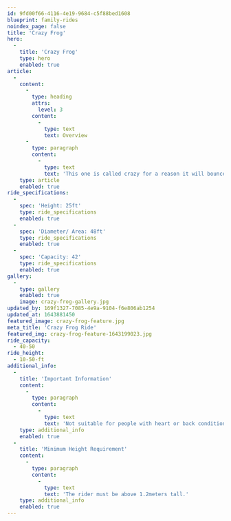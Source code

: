 ```yaml
---
id: 9fd00f66-4116-4e19-9684-c5f88bed1608
blueprint: family-rides
noindex_page: false
title: 'Crazy Frog'
hero:
  -
    title: 'Crazy Frog'
    type: hero
    enabled: true
article:
  -
    content:
      -
        type: heading
        attrs:
          level: 3
        content:
          -
            type: text
            text: Overview
      -
        type: paragraph
        content:
          -
            type: text
            text: 'This one is called crazy for a reason it will bounce you up and down and spin you around at high speeds!'
    type: article
    enabled: true
ride_specifications:
  -
    spec: 'Height: 25ft'
    type: ride_specifications
    enabled: true
  -
    spec: 'Diameter/ Area: 48ft'
    type: ride_specifications
    enabled: true
  -
    spec: 'Capacity: 42'
    type: ride_specifications
    enabled: true
gallery:
  -
    type: gallery
    enabled: true
    image: crazy-frog-gallery.jpg
updated_by: 169f1327-7085-4e9a-9104-f6e806ab1254
updated_at: 1643881450
featured_image: crazy-frog-feature.jpg
meta_title: 'Crazy Frog Ride'
featured_img: crazy-frog-feature-1643199023.jpg
ride_capacity:
  - 40-50
ride_height:
  - 10-50-ft
additional_info:
  -
    title: 'Important Information'
    content:
      -
        type: paragraph
        content:
          -
            type: text
            text: 'Not suitable for people with heart or back conditions or of a nervous disposition should avoid riding. Other medical conditions that may preclude riding include pregnancy, recent surgery, broken bones, or neck problems.'
    type: additional_info
    enabled: true
  -
    title: 'Minimum Height Requirement'
    content:
      -
        type: paragraph
        content:
          -
            type: text
            text: 'The rider must be above 1.2meters tall.'
    type: additional_info
    enabled: true
---
```

